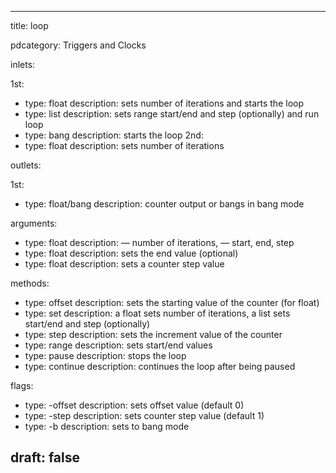 --- 


title: loop

pdcategory: Triggers and Clocks

inlets:

  1st:
  - type: float
    description: sets number of iterations and starts the loop
  - type: list
    description: sets range start/end and step (optionally) and run loop
  - type: bang
    description: starts the loop
  2nd:
  - type: float
    description: sets number of iterations

outlets:

  1st:
  - type: float/bang
    description: counter output or bangs in bang mode

arguments:
  - type: float
    description: <f> — number of iterations, <f f f> — start, end, step
  - type: float
    description: sets the end value (optional)
  - type: float
    description: sets a counter step value

methods:
  - type: offset <float>
    description: sets the starting value of the counter (for float)
  - type: set <list>
    description: a float sets number of iterations, a list sets start/end and step (optionally)
  - type: step <float>
    description: sets the increment value of the counter
  - type: range <list>
    description: sets start/end values
  - type: pause
    description: stops the loop
  - type: continue
    description: continues the loop after being paused

flags:
  - type: -offset <float>
    description: sets offset value (default 0)
  - type: -step <float>
    description: sets counter step value (default 1)
  - type: -b <float>
    description: sets to bang mode

draft: false
---